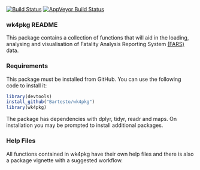 
<!-- README.md is generated from README.Rmd. Please edit that file -->
[![Build Status](https://travis-ci.org/Bartesto/wk4pkg.svg?branch=master)](https://travis-ci.org/Bartesto/wk4pkg) [![AppVeyor Build Status](https://ci.appveyor.com/api/projects/status/github/Bartesto/wk4pkg?branch=master&svg=true)](https://ci.appveyor.com/project/Bartesto/wk4pkg)

### wk4pkg README

This package contains a collection of functions that will aid in the loading, analysing and visualisation of Fatality Analysis Reporting System [(FARS)](https://www.nhtsa.gov/research-data/fatality-analysis-reporting-system-fars) data.

### Requirements

This package must be installed from GitHub. You can use the following code to install it:

``` r
library(devtools)
install_github("Bartesto/wk4pkg")
library(wk4pkg)
```

The package has dependencies with dplyr, tidyr, readr and maps. On installation you may be prompted to install additional packages.

### Help Files

All functions contained in wk4pkg have their own help files and there is also a package vignette with a suggested workflow.
